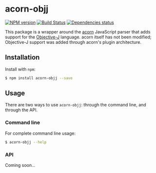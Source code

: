 acorn-objj
==========

[![NPM version][npm-image]][npm-url]
[![Build Status][travis-image]][travis-url]
[![Dependencies status][dependencies-image]][dependencies-url]

This package is a wrapper around the [acorn] JavaScript parser that adds support for the [Objective-J] language. acorn itself has not been modified; Objective-J support was added through acorn's plugin architecture.


## Installation

Install with `npm`:

```sh
$ npm install acorn-objj --save
```


## Usage

There are two ways to use `acorn-objj`: through the command line, and through the API.


### Command line

For complete command line usage:

```sh
$ acorn-objj --help
```


### API

Coming soon...


[acorn]: https://github.com/marijnh/acorn
[Objective-J]: http://www.cappuccino-project.org/learn/objective-j.html

[npm-image]: http://img.shields.io/npm/v/acorn-objj.svg?style=flat-square
[npm-url]: https://npmjs.org/package/acorn-objj

[travis-image]: https://img.shields.io/travis/cappuccino/acorn-objj.svg?style=flat-square
[travis-url]: https://travis-ci.org/cappuccino/acorn-objj

[dependencies-image]: https://img.shields.io/gemnasium/cappuccino/acorn-objj.svg?style=flat-square
[dependencies-url]: https://gemnasium.com/cappuccino/acorn-objj
